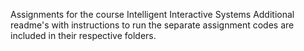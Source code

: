 Assignments for the course Intelligent Interactive Systems
Additional readme's with instructions to run the separate assignment codes are included in their respective folders.

